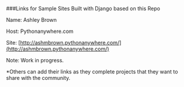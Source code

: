 ###Links for Sample Sites Built with Django based on this Repo


Name: Ashley Brown

Host: Pythonanywhere.com

Site: [http://ashmbrown.pythonanywhere.com/](http://ashmbrown.pythonanywhere.com/)

Note: Work in progress.


*Others can add their links as they complete projects that they want to share with the community. 
